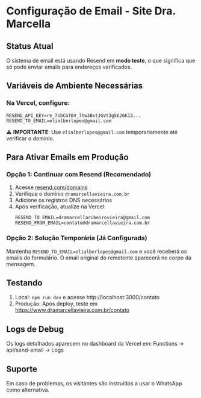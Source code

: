 # Configuração de Email - Site Dra. Marcella

## Status Atual
O sistema de email está usando Resend em **modo teste**, o que significa que só pode enviar emails para endereços verificados.

## Variáveis de Ambiente Necessárias

### Na Vercel, configure:
```
RESEND_API_KEY=re_7sbCGTBV_7tw3BxtJGVt3g5E26K13...
RESEND_TO_EMAIL=elialberlopes@gmail.com
```

⚠️ **IMPORTANTE**: Use `elialberlopes@gmail.com` temporariamente até verificar o domínio.

## Para Ativar Emails em Produção

### Opção 1: Continuar com Resend (Recomendado)
1. Acesse [resend.com/domains](https://resend.com/domains)
2. Verifique o domínio `dramarcellavieira.com.br`
3. Adicione os registros DNS necessários
4. Após verificação, atualize na Vercel:
   ```
   RESEND_TO_EMAIL=dramarcellaribeirovieira@gmail.com
   RESEND_FROM_EMAIL=contato@dramarcellavieira.com.br
   ```

### Opção 2: Solução Temporária (Já Configurada)
Mantenha `RESEND_TO_EMAIL=elialberlopes@gmail.com` e você receberá os emails do formulário. 
O email original do remetente aparecerá no corpo da mensagem.

## Testando
1. Local: `npm run dev` e acesse http://localhost:3000/contato
2. Produção: Após deploy, teste em https://www.dramarcellavieira.com.br/contato

## Logs de Debug
Os logs detalhados aparecem no dashboard da Vercel em:
Functions → api/send-email → Logs

## Suporte
Em caso de problemas, os visitantes são instruídos a usar o WhatsApp como alternativa.